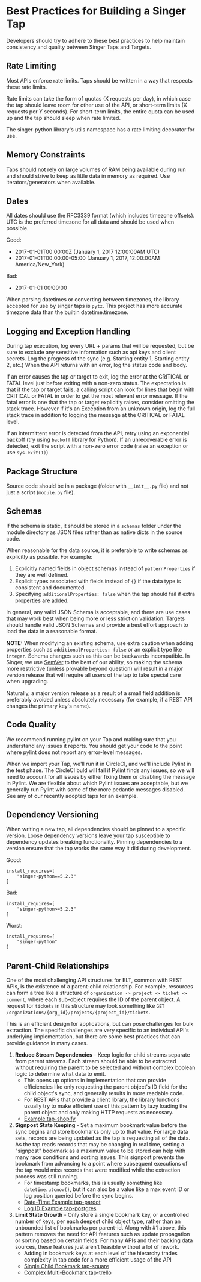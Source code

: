 # Best Practices for Building a Singer Tap

Developers should try to adhere to these best practices to help maintain
consistency and quality between Singer Taps and Targets.

## Rate Limiting

Most APIs enforce rate limits. Taps should be written in a way that
respects these rate limits.

Rate limits can take the form of quotas (X requests per day), in which
case the tap should leave room for other use of the API, or short-term
limits (X requests per Y seconds). For short-term limits, the entire quota
can be used up and the tap should sleep when rate limited.

The singer-python library's utils namespace has a rate limiting decorator
for use.

## Memory Constraints

Taps should not rely on large volumes of RAM being available during run
and should strive to keep as little data in memory as required. Use
iterators/generators when available.


## Dates

All dates should use the RFC3339 format (which includes timezone offsets).
UTC is the preferred timezone for all data and should be used when
possible.

Good:
 - 2017-01-01T00:00:00Z (January 1, 2017 12:00:00AM UTC)
 - 2017-01-01T00:00:00-05:00 (January 1, 2017, 12:00:00AM America/New_York)

Bad:
 - 2017-01-01 00:00:00

When parsing datetimes or converting between timezones, the library
accepted for use by singer taps is `pytz`. This project has more accurate
timezone data than the builtin datetime.timezone.

## Logging and Exception Handling

During tap execution, log every URL + params that will be requested, but
be sure to exclude any sensitive information such as api keys and client
secrets. Log the progress of the sync (e.g. Starting entity 1, Starting
entity 2, etc.) When the API returns with an error, log the status code
and body.

If an error causes the tap or target to exit, log the error at the
CRITICAL or FATAL level just before exiting with a non-zero status. The
expectation is that if the tap or target fails, a calling script can look
for lines that begin with CRITICAL or FATAL in order to get the most
relevant error message. If the fatal error is one that the tap or target
explicitly raises, consider omitting the stack trace. However if it's an
Exception from an unknown origin, log the full stack trace in addition to
logging the message at the CRITICAL or FATAL level.

If an intermittent error is detected from the API, retry using an
exponential backoff (try using `backoff` library for Python). If an
unrecoverable error is detected, exit the script with a non-zero error
code (raise an exception or use `sys.exit(1)`)


## Package Structure

Source code should be in a package (folder with `__init__.py` file) and 
not just a script (`module.py` file).


## Schemas

If the schema is static, it should be stored in a `schemas` folder under
the module directory as JSON files rather than as native dicts in the
source code.

When reasonable for the data source, it is preferable to write schemas as
explicitly as possible. For example:

1. Explicitly named fields in object schemas instead of
   `patternProperties` if they are well defined.
2. Explicit types associated with fields instead of `{}` if the data type
   is consistent and documented.
3. Specifying `additionalProperties: false` when the tap should fail if
   extra properties are added.

In general, any valid JSON Schema is acceptable, and there are use cases
that may work best when being more or less strict on validation. Targets
should handle valid JSON Schemas and provide a best effort approach to
load the data in a reasonable format.

**NOTE:** When modifying an existing schema, use extra caution when
adding properties such as `additionalProperties: false` or an explicit
type like `integer`. Schema changes such as this can be backwards
incompatible. In Singer, we use [SemVer](https://semver.org/) to the best
of our ability, so making the schema more restrictive (unless provable
beyond question) will result in a major version release that will require
all users of the tap to take special care when upgrading.

Naturally, a major version release as a result of a small field addition
is preferably avoided unless absolutely necessary (for example, if a
REST API changes the primary key's name).

## Code Quality

We recommend running pylint on your Tap and making sure that you
understand any issues it reports. You should get your code to the point
where pylint does not report any error-level messages.

When we import your Tap, we'll run it in CircleCI, and we'll include
Pylint in the test phase. The CircleCI buld will fail if Pylint finds any
issues, so we will need to account for all issues by either fixing them or
disabling the message in Pylint. We are flexible about which Pylint issues
are acceptable, but we generally run Pylint with some of the more pedantic
messages disabled. See any of our recently adopted taps for an example.

## Dependency Versioning

When writing a new tap, all dependencies should be pinned to a specific
version. Loose dependency versions leave your tap susceptible to
dependency updates breaking functionality. Pinning dependencies to a
version ensure that the tap works the same way it did during development.

Good:

```
install_requires=[
    "singer-python==5.2.3"
]
```

Bad:
```
install_requires=[
    "singer-python>=5.2.3"
]
```

Worst:
```
install_requires=[
    "singer-python"
]
```

## Parent-Child Relationships

One of the most challenging API structures for ELT, common with REST APIs,
is the existence of a parent-child relationship. For example, resources
can form a tree like a structure of `organization -> project -> ticket ->
comment`, where each sub-object requires the ID of the parent object. A
request for `tickets` in this structure may look something like `GET
/organizations/{org_id}/projects/{project_id}/tickets`.

This is an efficient design for applications, but can pose challenges for
bulk extraction. The specific challenges are very specific to an
individual API's underlying implementation, but there are some best
practices that can provide guidance in many cases.

1. **Reduce Stream Dependencies** - Keep logic for child streams separate
   from parent streams. Each stream should be able to be extracted without
   requiring the parent to be selected and without complex boolean logic
   to determine what data to emit.
   - This opens up options in implementation that can provide efficiencies
     like only requesting the parent object's ID field for the child
     object's sync, and generally results in more readable code.
   - For REST APIs that provide a client library, the library functions
     usually try to make efficient use of this pattern by lazy loading the
     parent object and only making HTTP requests as necessary.
   - [Example tap-shopify](https://git.io/JOgi1)
2. **Signpost State Keeping** - Set a maximum bookmark value before the
   sync begins and store bookmarks only up to that value. For large data
   sets, records are being updated as the tap is requesting all of the
   data. As the tap reads records that may be changing in real
   time, setting a "signpost" bookmark as a
   maximum value to be stored can help with many race conditions and
   sorting issues. This signpost prevents the bookmark from advancing to
   a point where subsequent executions of the tap would miss records 
   that were modified while the extraction process was still running.
   - For timestamp bookmarks, this is usually something like
   `datetime.utcnow()`, but it can also be a value like a max event ID or
   log position queried before the sync begins.
   - [Date-Time Example tap-pardot](https://git.io/JOgiH)
   - [Log ID Example tap-postgres](https://git.io/JOgid)
3. **Limit State Growth** - Only store a single bookmark key, or a 
   controlled number of keys, per each deepest child object type, rather
   than an unbounded list of bookmarks per parent-id. Along with #1 above,
   this pattern removes the need for API features such as update propagation 
   or sorting based on certain fields. For many APIs and their backing
   data sources, these features just aren't feasible without a lot of rework.
   - Adding in bookmark keys at each level of the hierarchy trades
     complexity in tap code for a more efficient usage of the API
   - [Single Child Bookmark tap-square](https://git.io/JOgiN)
   - [Complex Multi-Bookmark tap-trello](https://git.io/JOgPe)
